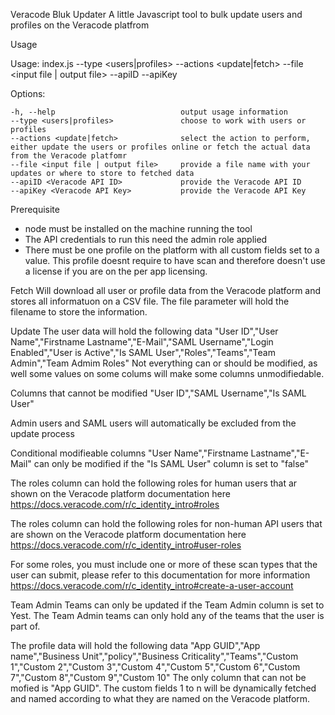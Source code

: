 Veracode Bluk Updater
A little Javascript tool to bulk update users and profiles on the Veracode platfrom


Usage 

Usage: index.js --type <users|profiles> --actions <update|fetch> --file <input file | output file> --apiID <API ID> --apiKey <API Key>

  Options:

    -h, --help                            output usage information
    --type <users|profiles>               choose to work with users or profiles
    --actions <update|fetch>              select the action to perform, either update the users or profiles online or fetch the actual data from the Veracode platfomr
    --file <input file | output file>     provide a file name with your updates or where to store to fetched data
    --apiID <Veracode API ID>             provide the Veracode API ID
    --apiKey <Veracode API Key>           provide the Veracode API Key


Prerequisite
- node must be installed on the machine running the tool
- The API credentials to run this need the admin role applied 
- There must be one profile on the platform with all custom fields set to a value. This profile doesnt require to have scan and therefore doesn't use a license if you are on the per app licensing.


Fetch
Will download all user or profile data from the Veracode platform and stores all informatuon on a CSV file. The file parameter will hold the filename to store the information.


Update
The user data will hold the following data
"User ID","User Name","Firstname Lastname","E-Mail","SAML Username","Login Enabled","User is Active","Is SAML User","Roles","Teams","Team Admin","Team Admim Roles"
Not everything can or should be modified, as well some values on some colums will make some columns unmodifiedable.

Columns that cannot be modified
"User ID","SAML Username","Is SAML User"

Admin users and SAML users will automatically be excluded from the update process

Conditional modifieable columns
"User Name","Firstname Lastname","E-Mail" can only be modified if the "Is SAML User" column is set to "false"

The roles column can hold the following roles for human users that ar shown on the Veracode platform documentation here https://docs.veracode.com/r/c_identity_intro#roles

The roles column can hold the following roles for non-human API users that are shown on the Veracode platform documentation here https://docs.veracode.com/r/c_identity_intro#user-roles

For some roles, you must include one or more of these scan types that the user can submit, please refer to this documentation for more information https://docs.veracode.com/r/c_identity_intro#create-a-user-account

Team Admin Teams can only be updated if the Team Admin column is set to Yest.
The Team Admin teams can only hold any of the teams that the user is part of.


The profile data will hold the following data
"App GUID","App name","Business Unit","policy","Business Criticality","Teams","Custom 1","Custom 2","Custom 3","Custom 4","Custom 5","Custom 6","Custom 7","Custom 8","Custom 9","Custom 10"
The only column that can not be mofied is "App GUID".
The custom fields 1 to n will be dynamically fetched and named according to what they are named on the Veracode platform.
